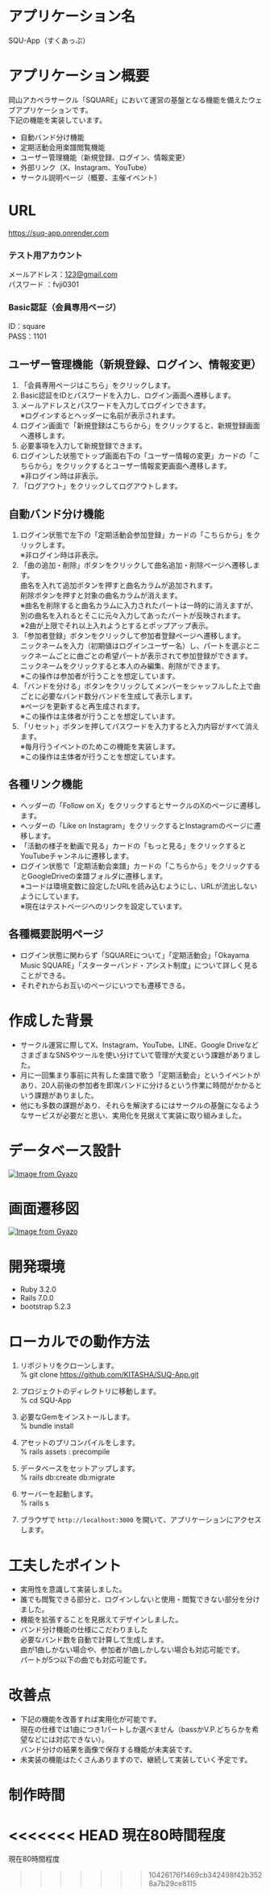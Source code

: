# アプリケーション名 
SQU-App（すくあっぷ）

# アプリケーション概要 
岡山アカペラサークル「SQUARE」において運営の基盤となる機能を備えたウェブアプリケーションです。  
下記の機能を実装しています。

- 自動バンド分け機能
- 定期活動会用楽譜閲覧機能
- ユーザー管理機能（新規登録、ログイン、情報変更）
- 外部リンク（X、Instagram、YouTube）
- サークル説明ページ（概要、主催イベント）

# URL
https://suq-app.onrender.com

### テスト用アカウント
メールアドレス：123@gmail.com<br>
パスワード    ：fvji0301
### Basic認証（会員専用ページ）
ID：square<br>
PASS：1101

## ユーザー管理機能（新規登録、ログイン、情報変更）
1. 「会員専用ページはこちら」をクリックします。
2. Basic認証をIDとパスワードを入力し、ログイン画面へ遷移します。
3. メールアドレスとパスワードを入力してログインできます。  
※ログインするとヘッダーに名前が表示されます。
4. ログイン画面で「新規登録はこちらから」をクリックすると、新規登録画面へ遷移します。
5. 必要事項を入力して新規登録できます。
6. ログインした状態でトップ画面右下の「ユーザー情報の変更」カードの「こちらから」をクリックするとユーザー情報変更画面へ遷移します。  
※非ログイン時は非表示。
7. 「ログアウト」をクリックしてログアウトします。

## 自動バンド分け機能
1. ログイン状態で左下の「定期活動会参加登録」カードの「こちらから」をクリックします。  
※非ログイン時は非表示。
2. 「曲の追加・削除」ボタンをクリックして曲名追加・削除ページへ遷移します。  
曲名を入れて追加ボタンを押すと曲名カラムが追加されます。  
削除ボタンを押すと対象の曲名カラムが消えます。  
※曲名を削除すると曲名カラムに入力されたパートは一時的に消えますが、  
別の曲名を入れるとそこに元々入力してあったパートが反映されます。  
※2曲が上限でそれ以上入れようとするとポップアップ表示。
3. 「参加者登録」ボタンをクリックして参加者登録ページへ遷移します。  
ニックネームを入力（初期値はログインユーザー名）し、パートを選ぶとニックネームごとに曲ごとの希望パートが表示されて参加登録ができます。  
ニックネームをクリックすると本人のみ編集、削除ができます。  
※この操作は参加者が行うことを想定しています。
4. 「バンドを分ける」ボタンをクリックしてメンバーをシャッフルした上で曲ごとに必要なバンド数分バンドを生成して表示します。  
※ページを更新すると再生成されます。  
※この操作は主体者が行うことを想定しています。
5. 「リセット」ボタンを押してパスワードを入力すると入力内容がすべて消えます。  
※毎月行うイベントのためこの機能を実装します。  
※この操作は主体者が行うことを想定しています。

## 各種リンク機能
- ヘッダーの「Follow on X」をクリックするとサークルのXのページに遷移します。
- ヘッダーの「Like on Instagram」をクリックするとInstagramのページに遷移します。
- 「活動の様子を動画で見る」カードの「もっと見る」をクリックするとYouTubeチャンネルに遷移します。
- ログイン状態で「定期活動会楽譜」カードの「こちらから」をクリックするとGoogleDriveの楽譜フォルダに遷移します。  
※コードは環境変数に設定したURLを読み込むようにし、URLが流出しないようにしています。  
※現在はテストページへのリンクを設定しています。

## 各種概要説明ページ
- ログイン状態に関わらず「SQUAREについて」「定期活動会」「Okayama Music SQUARE」「スターターバンド・アシスト制度」について詳しく見ることができる。
- それぞれからお互いのページにいつでも遷移できる。


# 作成した背景
- サークル運営に際してX、Instagram、YouTube、LINE、Google DriveなどさまざまなSNSやツールを使い分けていて管理が大変という課題がありました。
- 月に一回集まり事前に共有した楽譜で歌う「定期活動会」というイベントがあり、20人前後の参加者を即席バンドに分けるという作業に時間がかかるという課題がありました。
- 他にも多数の課題があり、それらを解決するにはサークルの基盤になるようなサービスが必要だと思い、実用化を見据えて実装に取り組みました。

# データベース設計
[![Image from Gyazo](https://i.gyazo.com/bccf52beecfe1b3a7a966a560ec1e5ef.png)](https://gyazo.com/bccf52beecfe1b3a7a966a560ec1e5ef)


# 画面遷移図
[![Image from Gyazo](https://i.gyazo.com/176ea30e0039ec4d0d2564d87d4d37c3.png)](https://gyazo.com/176ea30e0039ec4d0d2564d87d4d37c3)

# 開発環境
- Ruby 3.2.0
- Rails 7.0.0
- bootstrap 5.2.3

# ローカルでの動作方法

1. リポジトリをクローンします。  
% git clone https://github.com/KITASHA/SUQ-App.git

2. プロジェクトのディレクトリに移動します。  
% cd SQU-App

3. 必要なGemをインストールします。  
% bundle install

4. アセットのプリコンパイルをします。  
% rails assets : precompile

5. データベースをセットアップします。  
% rails db:create db:migrate

6. サーバーを起動します。  
% rails s

7. ブラウザで `http://localhost:3000` を開いて、アプリケーションにアクセスします。

# 工夫したポイント
- 実用性を意識して実装しました。
- 誰でも閲覧できる部分と、ログインしないと使用・閲覧できない部分を分けました。
- 機能を拡張することを見据えてデザインしました。
- バンド分け機能の仕様にこだわりました  
必要なバンド数を自動で計算して生成します。  
曲が1曲しかない場合や、参加者が1曲しかしない場合も対応可能です。  
パートが5つ以下の曲でも対応可能です。

# 改善点
- 下記の機能を改善すれば実用化が可能です。  
現在の仕様では1曲につき1パートしか選べません（bassかV.P.どちらかを希望などには対応できない）。  
バンド分けの結果を画像で保存する機能が未実装です。
- 未実装の機能はたくさんありますので、継続して実装していく予定です。

# 制作時間
<<<<<<< HEAD
現在80時間程度
=======
現在80時間程度
>>>>>>> 10426176f1469cb342498f42b3528a7b29ce8115
